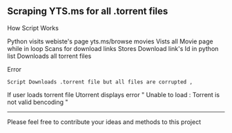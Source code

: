 Scraping YTS.ms for all .torrent files
----------------------------------------------------------------------------------

How Script Works

Python visits webiste's page yts.ms/browse movies
Vists all Movie page while in loop
Scans for download links
Stores Download link's Id in python list
Downloads all torrent files

Error

	Script Downloads .torrent file but all files are corrupted ,
  If user loads torrent file Utorrent displays error " Unable to load : Torrent is not valid bencoding "

-------------------------------------------------------------------------------------------------------------------

Please feel free to contribute your ideas and methods to this project
